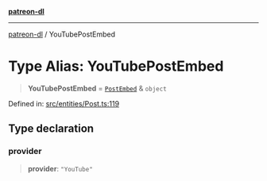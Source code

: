 [**patreon-dl**](../README.md)

***

[patreon-dl](../README.md) / YouTubePostEmbed

# Type Alias: YouTubePostEmbed

> **YouTubePostEmbed** = [`PostEmbed`](../interfaces/PostEmbed.md) & `object`

Defined in: [src/entities/Post.ts:119](https://github.com/patrickkfkan/patreon-dl/blob/4dbe5b7f9bc86c654049194392d94f0aeefc44c0/src/entities/Post.ts#L119)

## Type declaration

### provider

> **provider**: `"YouTube"`
